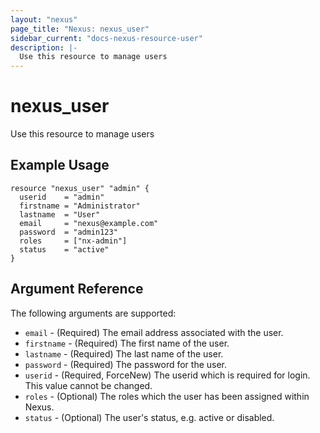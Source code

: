 ```yaml
---
layout: "nexus"
page_title: "Nexus: nexus_user"
sidebar_current: "docs-nexus-resource-user"
description: |-
  Use this resource to manage users
---
```


# nexus_user

Use this resource to manage users

## Example Usage

```hcl
resource "nexus_user" "admin" {
  userid    = "admin"
  firstname = "Administrator"
  lastname  = "User"
  email     = "nexus@example.com"
  password  = "admin123"
  roles     = ["nx-admin"]
  status    = "active"
}
```

## Argument Reference

The following arguments are supported:

* `email` - (Required) The email address associated with the user.
* `firstname` - (Required) The first name of the user.
* `lastname` - (Required) The last name of the user.
* `password` - (Required) The password for the user.
* `userid` - (Required, ForceNew) The userid which is required for login. This value cannot be changed.
* `roles` - (Optional) The roles which the user has been assigned within Nexus.
* `status` - (Optional) The user's status, e.g. active or disabled.


